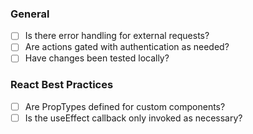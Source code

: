 ### General

- [ ] Is there error handling for external requests?
- [ ] Are actions gated with authentication as needed?
- [ ] Have changes been tested locally?

### React Best Practices

- [ ] Are PropTypes defined for custom components?
- [ ] Is the useEffect callback only invoked as necessary?
